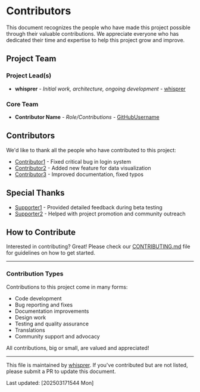 # Contributors

This document recognizes the people who have made this project possible through their valuable contributions. We appreciate everyone who has dedicated their time and expertise to help this project grow and improve.

## Project Team

### Project Lead(s)
- **whisprer** - *Initial work, architecture, ongoing development* - [whisprer](https://github.com/whisprer)

### Core Team
<!-- List the main contributors who regularly work on the project -->
- **Contributor Name** - *Role/Contributions* - [GitHubUsername](https://github.com/GitHubUsername)
<!-- Example:
- **Jane Doe** - *Backend development, database design* - [janedoe](https://github.com/janedoe)
- **John Smith** - *Frontend development, UI/UX* - [johnsmith](https://github.com/johnsmith)
-->

## Contributors

We'd like to thank all the people who have contributed to this project:

<!-- List contributors in alphabetical order or by significance of contributions -->
<!-- Format: Name (with GitHub link) - Brief description of contribution -->

- [Contributor1](https://github.com/Contributor1) - Fixed critical bug in login system
- [Contributor2](https://github.com/Contributor2) - Added new feature for data visualization
- [Contributor3](https://github.com/Contributor3) - Improved documentation, fixed typos

## Special Thanks

<!-- For people who contributed in non-code ways or provided significant support -->
- [Supporter1](https://github.com/Supporter1) - Provided detailed feedback during beta testing
- [Supporter2](https://github.com/Supporter2) - Helped with project promotion and community outreach

## How to Contribute

Interested in contributing? Great! Please check our [CONTRIBUTING.md](CONTRIBUTING.md) file for guidelines on how to get started.

---

### Contribution Types

Contributions to this project come in many forms:

- Code development
- Bug reporting and fixes
- Documentation improvements
- Design work
- Testing and quality assurance
- Translations
- Community support and advocacy

All contributions, big or small, are valued and appreciated!

---

This file is maintained by [whisprer](https://github.com/whisprer). If you've contributed but are not listed, please submit a PR to update this document.

Last updated: [202503171544 Mon]